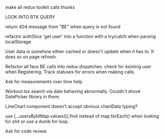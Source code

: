 make all redux toolkit calls thunks

LOOK INTO RTK QUERY

return 404 message from "BE" when query is not found

refactor authSlice 'get user' into a function with a try/catch when parsing localStorage

User data is somehow either cached or doesn't update when it has to. It does so on page refresh.

Refactor all faux BE calls into redux dispatches.
check for existing user when Registering.
Track statuses for errors when making calls

Ask for measurements over time help

Workout.tsx search via date behaving abnormally. Couldn't shove DatePicker library in there.


LineChart component doesn't accept obvious chartData typing?


use [...usersByIdMap.values()].find instead of map.forEach() when looking for shit
or use a dumb for loop.

Ask for code review.